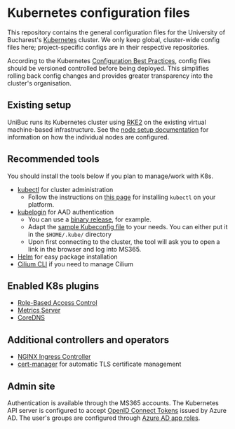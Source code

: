 # Kubernetes configuration files

This repository contains the general configuration files for the University of Bucharest's [Kubernetes](https://kubernetes.io/) cluster. We only keep global, cluster-wide config files here; project-specific configs are in their respective repositories.

According to the Kubernetes [Configuration Best Practices](https://kubernetes.io/docs/concepts/configuration/overview/#general-configuration-tips), config files should be versioned controlled before being deployed. This simplifies rolling back config changes and provides greater transparency into the cluster's organisation.

## Existing setup

UniBuc runs its Kubernetes cluster using [RKE2](https://docs.rke2.io/) on the existing virtual machine-based infrastructure. See the [node setup documentation](SETUP.md) for information on how the individual nodes are configured.

## Recommended tools

You should install the tools below if you plan to manage/work with K8s.

- [kubectl](https://kubernetes.io/docs/reference/kubectl/overview/) for cluster administration
  - Follow the instructions on [this page](https://kubernetes.io/docs/tasks/tools/) for installing `kubectl` on your platform.
- [kubelogin](https://github.com/Azure/kubelogin) for AAD authentication
  - You can use a [binary release](https://github.com/Azure/kubelogin/releases), for example.
  - Adapt the [sample Kubeconfig file](kubeconfig) to your needs. You can either put it in the `$HOME/.kube/` directory
  - Upon first connecting to the cluster, the tool will ask you to open a link in the browser and log into MS365.
- [Helm](https://helm.sh/) for easy package installation
- [Cilium CLI](https://github.com/cilium/cilium-cli) if you need to manage Cilium

## Enabled K8s plugins

- [Role-Based Access Control](https://kubernetes.io/docs/reference/access-authn-authz/rbac/)
- [Metrics Server](https://github.com/kubernetes-sigs/metrics-server)
- [CoreDNS](https://coredns.io/)

## Additional controllers and operators

- [NGINX Ingress Controller](https://github.com/kubernetes/ingress-nginx)
- [cert-manager](https://cert-manager.io/) for automatic TLS certificate management
<!-- - [Kubernetes secret generator](https://github.com/mittwald/kubernetes-secret-generator) -->

<!-- - [OpenEBS](https://openebs.io/) with the [Local PV](https://openebs.io/docs/concepts/localpv), [Jiva](https://openebs.io/docs/concepts/jiva) and [CStor](https://openebs.io/docs/concepts/cstor) storage engines. -->

## Admin site

<!-- TODO: make it available at that address again
IT admins can access everything they need at https://kubernetes.unibuc.ro/
-->

Authentication is available through the MS365 accounts. The Kubernetes API server is configured to accept [OpenID Connect Tokens](https://kubernetes.io/docs/reference/access-authn-authz/authentication/#openid-connect-tokens) issued by Azure AD. The user's groups are configured through [Azure AD app roles](https://docs.microsoft.com/en-us/azure/architecture/multitenant-identity/app-roles).

<!-- TODO: reconfigure on new deployment
- [oauth2-proxy](https://github.com/oauth2-proxy/oauth2-proxy) is used to protect the admin site
- [Kubernetes Dashboard](https://github.com/kubernetes/dashboard) is accessible at https://kubernetes.unibuc.ro/dashboard/
- [kubeapps](https://kubeapps.com/) is accessible at https://kubernetes.unibuc.ro/apps/
-->
